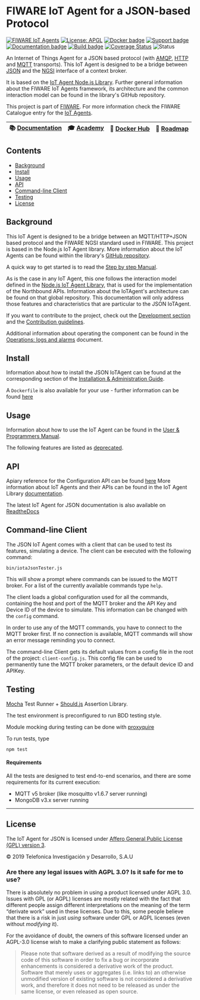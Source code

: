 # FIWARE IoT Agent for a JSON-based Protocol

[![FIWARE IoT Agents](https://nexus.lab.fiware.org/static/badges/chapters/iot-agents.svg)](https://www.fiware.org/developers/catalogue/)
[![License: APGL](https://img.shields.io/github/license/telefonicaid/iotagent-json.svg)](https://opensource.org/licenses/AGPL-3.0)
[![Docker badge](https://img.shields.io/docker/pulls/fiware/iotagent-json.svg)](https://hub.docker.com/r/fiware/iotagent-json/)
[![Support badge](https://nexus.lab.fiware.org/repository/raw/public/badges/stackoverflow/iot-agents.svg)](https://stackoverflow.com/questions/tagged/fiware+iot)
<br/>
[![Documentation badge](https://img.shields.io/readthedocs/fiware-iotagent-json.svg)](https://fiware-iotagent-json.readthedocs.io/en/latest/?badge=latest)
[![Build badge](https://img.shields.io/travis/telefonicaid/iotagent-json.svg)](https://travis-ci.org/telefonicaid/iotagent-json/)
[![Coverage Status](https://coveralls.io/repos/github/telefonicaid/iotagent-json/badge.svg?branch=master)](https://coveralls.io/github/telefonicaid/iotagent-json?branch=master)
![Status](https://nexus.lab.fiware.org/static/badges/statuses/iot-json.svg)

An Internet of Things Agent for a JSON based protocol (with [AMQP](https://www.amqp.org/),
[HTTP](https://www.w3.org/Protocols/) and [MQTT](https://mqtt.org/) transports). This IoT Agent is designed to be a
bridge between [JSON](https://json.org/) and the
[NGSI](https://swagger.lab.fiware.org/?url=https://raw.githubusercontent.com/Fiware/specifications/master/OpenAPI/ngsiv2/ngsiv2-openapi.json)
interface of a context broker.

It is based on the [IoT Agent Node.js Library](https://github.com/telefonicaid/iotagent-node-lib). Further general
information about the FIWARE IoT Agents framework, its architecture and the common interaction model can be found in the
library's GitHub repository.

This project is part of [FIWARE](https://www.fiware.org/). For more information check the FIWARE Catalogue entry for the
[IoT Agents](https://github.com/Fiware/catalogue/tree/master/iot-agents).

| :books: [Documentation](https://fiware-iotagent-json.readthedocs.io) | :mortar_board: [Academy](https://fiware-academy.readthedocs.io/en/latest/iot-agents/idas) | :whale: [Docker Hub](https://hub.docker.com/r/fiware/iotagent-json/) | :dart: [Roadmap](https://github.com/telefonicaid/iotagent-json/blob/master/docs/roadmap.md) |
| -------------------------------------------------------------------- | ----------------------------------------------------------------------------------------- | -------------------------------------------------------------------- | ------------------------------------------------------------------------------------------- |


## Contents

-   [Background](#background)
-   [Install](#build--install)
-   [Usage](#usage)
-   [API](#api)
-   [Command-line Client](#command-line-client)
-   [Testing](#testing)
-   [License](#license)

## Background

This IoT Agent is designed to be a bridge between an MQTT/HTTP+JSON based protocol and the FIWARE NGSI standard used in
FIWARE. This project is based in the Node.js IoT Agent library. More information about the IoT Agents can be found
within the library's [GitHub repository](https://github.com/telefonicaid/iotagent-node-lib).

A quick way to get started is to read the [Step by step Manual](./docs/stepbystep.md).

As is the case in any IoT Agent, this one follows the interaction model defined in the
[Node.js IoT Agent Library](https://github.com/telefonicaid/iotagent-node-lib), that is used for the implementation of
the Northbound APIs. Information about the IoTAgent's architecture can be found on that global repository. This
documentation will only address those features and characteristics that are particular to the JSON IoTAgent.

If you want to contribute to the project, check out the [Development section](#development) and the
[Contribution guidelines](./docs/contribution.md).

Additional information about operating the component can be found in the
[Operations: logs and alarms](docs/operations.md) document.

## Install

Information about how to install the JSON IoTAgent can be found at the corresponding section of the
[Installation & Administration Guide](docs/installationguide.md).

A `Dockerfile` is also available for your use - further information can be found [here](docker/README.md)

## Usage

Information about how to use the IoT Agent can be found in the [User & Programmers Manual](docs/usermanual.md).

The following features are listed as [deprecated](docs/deprecated.md).

## API

Apiary reference for the Configuration API can be found
[here](https://telefonicaiotiotagents.docs.apiary.io/#reference/configuration-api) More information about IoT Agents and
their APIs can be found in the IoT Agent Library [documentation](https://iotagent-node-lib.readthedocs.io/).

The latest IoT Agent for JSON documentation is also available on
[ReadtheDocs](https://fiware-iotagent-json.readthedocs.io/en/latest/)

## Command-line Client

The JSON IoT Agent comes with a client that can be used to test its features, simulating a device. The client can be
executed with the following command:

```console
bin/iotaJsonTester.js
```

This will show a prompt where commands can be issued to the MQTT broker. For a list of the currently available commands
type `help`.

The client loads a global configuration used for all the commands, containing the host and port of the MQTT broker and
the API Key and Device ID of the device to simulate. This information can be changed with the `config` command.

In order to use any of the MQTT commands, you have to connect to the MQTT broker first. If no connection is available,
MQTT commands will show an error message reminding you to connect.

The command-line Client gets its default values from a config file in the root of the project: `client-config.js`. This
config file can be used to permanently tune the MQTT broker parameters, or the default device ID and APIKey.

## Testing

[Mocha](https://mochajs.org/) Test Runner + [Should.js](https://shouldjs.github.io/) Assertion Library.

The test environment is preconfigured to run BDD testing style.

Module mocking during testing can be done with [proxyquire](https://github.com/thlorenz/proxyquire)

To run tests, type

```console
npm test
```

#### Requirements

All the tests are designed to test end-to-end scenarios, and there are some requirements for its current execution:

-   MQTT v5 broker (like mosquitto v1.6.7 server running)
-   MongoDB v3.x server running

---

## License

The IoT Agent for JSON is licensed under [Affero General Public License (GPL) version 3](./LICENSE).

© 2019 Telefonica Investigación y Desarrollo, S.A.U

### Are there any legal issues with AGPL 3.0? Is it safe for me to use?

There is absolutely no problem in using a product licensed under AGPL 3.0. Issues with GPL (or AGPL) licenses are mostly
related with the fact that different people assign different interpretations on the meaning of the term “derivate work”
used in these licenses. Due to this, some people believe that there is a risk in just _using_ software under GPL or AGPL
licenses (even without _modifying_ it).

For the avoidance of doubt, the owners of this software licensed under an AGPL-3.0 license wish to make a clarifying
public statement as follows:

> Please note that software derived as a result of modifying the source code of this software in order to fix a bug or
> incorporate enhancements is considered a derivative work of the product. Software that merely uses or aggregates (i.e.
> links to) an otherwise unmodified version of existing software is not considered a derivative work, and therefore it
> does not need to be released as under the same license, or even released as open source.
